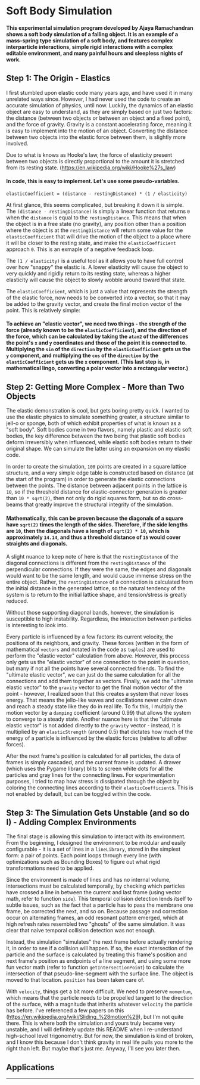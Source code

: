 # Soft Body Simulation

#### This experimental simulation program developed by Ajaya Ramachandran shows a soft body simulation of a falling object. It is an example of a mass-spring type simulation of a soft body, and features complex interparticle interactions, simple rigid interactions with a complex editable environment, and many painful hours and sleepless nights of work.


## Step 1: The Origin - Elastics
I first stumbled upon elastic code many years ago, and have used it in many unrelated ways since. However, I had never used the code to create an accurate simulation of physics, until now. Luckily, the dynamics of an elastic object are easy to understand, as they are simply based on just two factors: the distance (between two objects or between an object and a fixed point), and the force of gravity. Gravity is a constant accelerating force, meaning it is easy to implement into the motion of an object. Converting the distance between two objects into the elastic force between them, is slightly more involved.

Due to what is knows as Hooke's law, the force of elasticity present between two objects is directly proportional to the amount it is stretched from its resting state. (https://en.wikipedia.org/wiki/Hooke%27s_law)

#### In code, this is easy to implement. Let's use some pseudo-variables.

`elasticCoefficient = (distance - restingDistance) * (1 / elasticity)`

At first glance, this seems complicated, but breaking it down it is simple. The `(distance - restingDistance)` is simply a linear function that returns `0` when the `distance` is equal to the `restingDistance`. This means that when the object is in a free state (no gravity), any position other than a position where the object is at the `restingDistance` will return some value for the `elasticCoefficient` that will drive the motion of the object to a place where it will be closer to the resting state, and make the `elasticCoefficient` approach `0`. This is an exmaple of a negative feedback loop.

The `(1 / elasticity)` is a useful tool as it allows you to have full control over how "snappy" the elastic is. A lower elasticity will cause the object to very quickly and rigidly return to its resting state, whereas a higher elasticity will cause the object to slowly wobble around toward that state.

The `elasticCoefficient`, which is just a value that represents the strength of the elastic force, now needs to be converted into a vector, so that it may be added to the gravity vector, and create the final motion vector of the point. This is relatively simple:

#### To achieve an "elastic vector", we need two things - the strength of the force (already known to be the `elasticCoefficient`), and the direction of the force, which can be calculated by taking the `atan2` of the differences the point's `x` and `y` coordinates and those of the point it is connected to. Multiplying the `sin` of the `direction` by the `elasticCoefficient` gets us the `y` component, and multiplying the `cos` of the `direction` by the `elasticCoefficient` gets us the `x` component. (This last step is, in mathematical lingo, converting a polar vector into a rectangular vector.)

## Step 2: Getting More Complex - More than Two Objects
The elastic demonstration is cool, but gets boring pretty quick. I wanted to use the elastic physics to simulate something greater, a structure similar to jell-o or sponge, both of which exhibit properties of what is known as a "soft body". Soft bodies come in two flavors, namely plastic and elastic soft bodies, the key difference between the two being that plastic soft bodies deform irreversibly when influenced, while elastic soft bodies return to their original shape. We can simulate the latter using an expansion on my elastic code.

In order to create the simulation, `100` points are created in a square lattice structure, and a very simple edge table is constructed based on distance (at the start of the program) in order to generate the elastic connections between the points. The distance between adjacent points in the lattice is `10`, so if the threshold distance for elastic-connector generation is greater than `10 * sqrt(2)`, then not only do rigid squares form, but so do cross-beams that greatly improve the structural integrity of the simulation.

#### Mathematically, this can be proven because the diagonals of a square have `sqrt(2)` times the length of the sides. Therefore, if the side lengths are `10`, then the diagonals have a length of `sqrt(2) * 10`, which is approximately `14.14`, and thus a threshold distance of `15` would cover straights and diagonals.

A slight nuance to keep note of here is that the `restingDistance` of the diagonal connections is different from the `restingDistance` of the perpendicular connections. If they were the same, the edges and diagonals would want to be the same length, and would cause immense stress on the entire object. Rather, the `restingDistance` of a connection is calculated from the initial distance in the generated lattice, so the natural tendency of the system is to return to the initial lattice shape, and tension/stress is greatly reduced.

Without those supporting diagonal bands, however, the simulation is susceptible to high instability. Regardless, the interaction between particles is interesting to look into.

Every particle is influenced by a few factors: its current velocity, the positions of its neighbors, and gravity. These forces (written in the form of mathematical `vectors` and notated in the code as `tuples`) are used to perform the "elastic vector" calculation from above. However, this process only gets us the "elastic vector" of one connection to the point in question, but many if not all the points have several connected friends. To find the "ultimate elastic vector", we can just do the same calculation for all the connections and add them together as vectors. Finally, we add the "ultimate elastic vector" to the `gravity` vector to get the final motion vector of the point - however, I realized soon that this creates a system that never loses energy. That means the jello-like waves and oscillations never calm down and reach a steady state like they do in real life. To fix this, I multiply the motion vector by a `damping` coefficient (around 0.99) that allows the system to converge to a steady state. Another nuance here is that the "ultimate elastic vector" is not added directly to the `gravity` vector - instead, it is multiplied by an `elasticStrength` (around 0.5) that dictates how much of the energy of a particle is influenced by the elastic forces (relative to all other forces).

After the next frame's position is calculated for all particles, the data of frames is simply cascaded, and the current frame is updated. A drawer (which uses the Pygame library) blits to screen white dots for all the particles and gray lines for the connecting lines. For experimentation purposes, I tried to map how stress is dissipated through the object by coloring the connecting lines according to their `elasticCoefficient`s. This is not enabled by default, but can be toggled within the code.

## Step 3: The Simulation Gets Unstable (and so do I) - Adding Complex Environments
The final stage is allowing this simulation to interact with its environment. From the beginning, I designed the environment to be modular and easily configurable - it is a set of lines in a `lineLibrary`, stored in the simplest form: a pair of points. Each point loops through every line (with optimizations such as Bounding Boxes) to figure out what rigid transformations need to be applied.

Since the environment is made of lines and has no internal volume, intersections must be calculated temporally, by checking which particles have crossed a line in between the current and last frame (using vector math, refer to function `side`). This temporal collision detection lends itself to subtle issues, such as the fact that a particle has to pass the membrane one frame, be corrected the next, and so on. Because passage and correction occur on alternating frames, an odd resonant pattern emerged, which at high refresh rates resembled two "ghosts" of the same simulation. It was clear that naive temporal collision detection was not enough.

Instead, the simulation "simulates" the next frame before actually rendering it, in order to see if a collision will happen. If so, the exact intersection of the particle and the surface is calculated by treating this frame's position and next frame's position as endpoints of a line segment, and using some more fun vector math (refer to function `getIntersectionPoint`) to calculate the intersection of that pseudo-line-segment with the surface line. The object is moved to that location. `position` has been taken care of.

With `velocity`, things get a bit more difficult. We need to preserve `momentum`, which means that the particle needs to be propelled tangent to the direction of the surface, with a magnitude that inherits whatever `velocity` the particle has before. I've referenced a few papers on this (https://en.wikipedia.org/wiki/Sliding_%28motion%29), but I'm not quite there. This is where both the simulation and yours truly became very unstable, and I will definitely update this README when I re-understand high-school level trigonometry. But for now, the simulation is kind of broken, and I know this because I don't think gravity in real life pulls you more to the right than left. But maybe that's just me. Anyway, I'll see you later then.

## Applications
---
